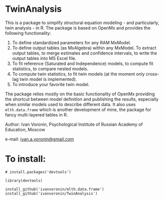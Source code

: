 # TwinAnalysis

This is a package to simplify structural equation modeling - and particularly, twin analysis - in R. 
The package is based on OpenMx and provides the following functionality:
1. To define standardized parameters for any RAM MxModel.
2. To define output tables (as MxAlgebra) within any MxModel. To extract output tables, to merge estimates and confidence
intervals, to write the output tables into MS Excel file.
3. To fit reference (Saturated and Independence) models, to compute fit statistics, to compare nested models.
4. To compute twin statistics, to fit twin models (at the moment only cross-lag twin model is implemented).
5. To introduce your favorite twin model.

The package relies mostly on the basic functionality of OpenMx providing the shortcut between model definition 
and publishing the results, especially when similar models used to describe different data. 
It also uses `mlth.data.frame` which is another development of mine, the package for
fancy multi-layered tables in R.

Author: Ivan Voronin, Psychological Institute of Russian Academy of Education, Moscow

e-mail: ivan.a.voronin@gmail.com

# To install:

```
# install.packages('devtools')

library(devtools)

install_github('ivanvoronin/mlth.data.frame')
install_github('ivanvoronin/TwinAnalysis')
```
